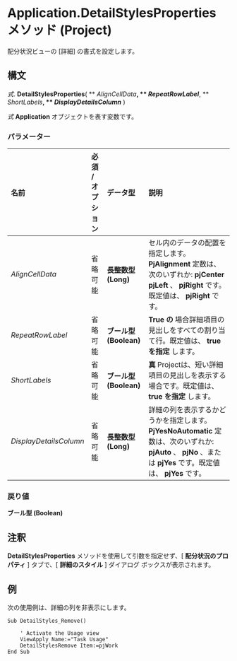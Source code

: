 
# Application.DetailStylesProperties メソッド (Project)

配分状況ビューの [詳細] の書式を設定します。


## 構文

 _式_. **DetailStylesProperties**( ** _AlignCellData_**, ** _RepeatRowLabel_**, ** _ShortLabels_**, ** _DisplayDetailsColumn_** )

 _式_ **Application** オブジェクトを表す変数です。


### パラメーター



|**名前**|**必須 / オプション**|**データ型**|**説明**|
|:-----|:-----|:-----|:-----|
| _AlignCellData_|省略可能|**長整数型 (Long)**|セル内のデータの配置を指定します。 **PjAlignment** 定数は、次のいずれか: **pjCenter** **pjLeft** 、 **pjRight** です。既定値は、 **pjRight** です。|
| _RepeatRowLabel_|省略可能|**ブール型 (Boolean)**|**True の** 場合詳細項目の見出しをすべての割り当て行。既定値は、 **true を指定** します。|
| _ShortLabels_|省略可能|**ブール型 (Boolean)**|**真** Projectは、短い詳細項目の見出しを表示する場合です。既定値は、 **true を指定** します。|
| _DisplayDetailsColumn_|省略可能|**長整数型 (Long)**|詳細の列を表示するかどうかを指定します。 **PjYesNoAutomatic** 定数は、次のいずれか: **pjAuto** 、 **pjNo** 、または **pjYes** です。既定値は、 **pjYes** です。|

### 戻り値

 **ブール型 (Boolean)**


## 注釈

 **DetailStylesProperties** メソッドを使用して引数を指定せず、[ **配分状況のプロパティ** ] タブで、[ **詳細のスタイル** ] ダイアログ ボックスが表示されます。


## 例

次の使用例は、詳細の列を非表示にします。


```
Sub DetailStyles_Remove() 
 
    ' Activate the Usage view 
    ViewApply Name:="Task Usage" 
    DetailStylesRemove Item:=pjWork 
End Sub
```

